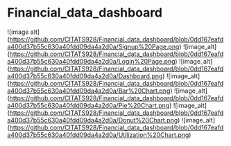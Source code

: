 # Financial_data_dashboard
![image alt] (https://github.com/CITATS928/Financial_data_dashboard/blob/0dd167eafda400d37b55c630a40fdd09da4a2d0a/Signup%20Page.png)
![image_alt] (https://github.com/CITATS928/Financial_data_dashboard/blob/0dd167eafda400d37b55c630a40fdd09da4a2d0a/Login%20Page.png)
![image_alt] (https://github.com/CITATS928/Financial_data_dashboard/blob/0dd167eafda400d37b55c630a40fdd09da4a2d0a/Dashboard.png)
![image_alt] (https://github.com/CITATS928/Financial_data_dashboard/blob/0dd167eafda400d37b55c630a40fdd09da4a2d0a/Bar%20Chart.png)
![image_alt] (https://github.com/CITATS928/Financial_data_dashboard/blob/0dd167eafda400d37b55c630a40fdd09da4a2d0a/Pie%20Chart.png)
![image_alt] (https://github.com/CITATS928/Financial_data_dashboard/blob/0dd167eafda400d37b55c630a40fdd09da4a2d0a/Donut%20Chart.png)
![image_alt] (https://github.com/CITATS928/Financial_data_dashboard/blob/0dd167eafda400d37b55c630a40fdd09da4a2d0a/Utilization%20Chart.png)

